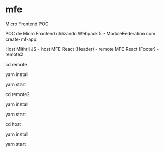 # mfe
Micro Frontend POC

POC de Micro Frontend utilizando Webpack 5 - ModuleFederation com create-mf-app.

Host Mithril JS - host
MFE React (Header) - remote
MFE React (Footer) - remote2


cd remote

yarn install

yarn start


cd remote2

yarn install

yarn start



cd host 

yarn install

yarn start
